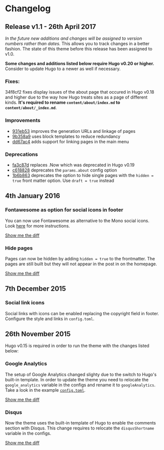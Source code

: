 # Changelog

## Release v1.1 - 26th April 2017

*In the future new additions and changes will be assigned to version numbers rather than dates.* This allows you to track changes in a better fashion. The state of this theme before this release has been assigned to v1.0.

**Some changes and additions listed below require Hugo v0.20 or higher.** Consider to update Hugo to a newer as well if necessary.

### Fixes:

34f8cf2 fixes display issues of the about page that occured in Hugo v0.18 and higher due to the way how Hugo treats sites as a page of different kinds. **It's required to rename `content/about/index.md` to `content/about/_index.md`**.

### Improvements

- [931eb53](https://github.com/digitalcraftsman/hugo-cactus-theme/commit/931eb53) improves the generation URLs and linkage of pages
- [9b358a9](https://github.com/digitalcraftsman/hugo-cactus-theme/commit/9b358a9) uses block templates to reduce redundancy
- [dd67ac4](https://github.com/digitalcraftsman/hugo-cactus-theme/commit/dd67ac4) adds support for linking pages in the main menu

### Deprecations

- [fa3c87d](https://github.com/digitalcraftsman/hugo-cactus-theme/commit/fa3c87d) replaces .Now which was deprecated in Hugo v0.19
- [c618828](https://github.com/digitalcraftsman/hugo-cactus-theme/commit/c618828) deprecates the `params.about` config option
- [1b6b863](https://github.com/digitalcraftsman/hugo-cactus-theme/commit/1b6b863) deprecates the option to hide single pages with the `hidden = true` front matter option. Use `draft = true` instead


## 4th January 2016

### Fontawesome as option for social icons in footer

You can now use Fontawesome as alternative to the Mono social icons. Look [here](https://github.com/digitalcraftsman/hugo-cactus-theme/tree/dev#social-link-icons) for more instructions.

[Show me the diff](https://github.com/digitalcraftsman/hugo-cactus-theme/commit/79e5435d6be25ae882ab5ae8455f17834f109a32)

### Hide pages

Pages can now be hidden by adding `hidden = true` to the frontmatter. The pages are still built but they will not appear in the post in on the homepage.

[Show me the diff](https://github.com/digitalcraftsman/hugo-cactus-theme/commit/cf93e42859280b04703cd6ca96062db9a4adb65e)


## 7th December 2015

### Social link icons

Social links with icons can be enabled replacing the copyright field in footer. Configure the style and links in `config.toml`.

## 26th November 2015

Hugo v0.15 is required in order to run the theme with the changes listed below:

### Google Analytics

The setup of Google Analytics changed slighty due to the switch to Hugo's built-in template. In order to update the theme you need to relocate the `google_analytics` variable in the configs and rename it to `googleAnalytics`. Take a look in the example [`config.toml`](https://github.com/digitalcraftsman/hugo-cactus-theme/blob/dev/exampleSite/config.toml).

[Show me the diff](https://github.com/digitalcraftsman/hugo-cactus-theme/commit/c2cdd9a02a968738438c48d246ae3949a4e032fc)


### Disqus

Now the theme uses the built-in template of Hugo to enable the comments section with Disqus. This change requires to relocate the `disqusShortname` variable in the configs.

[Show me the diff](https://github.com/digitalcraftsman/hugo-cactus-theme/commit/9ebf05f5b03b3a60fc11cc47775234b7fc2616f0)

